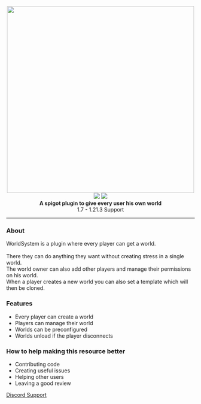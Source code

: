 <div align="center">
<img src="https://raw.githubusercontent.com/Argantiu/WorldSystem-dev/master/.github/Worldsystemlogo_renewed.png" width="500"></br>
<img src="https://img.shields.io/github/downloads/Argantiu/WorldSystem-Updated/total?color=green&label=All%20Downloads&style=plastic" />
<img src="https://img.shields.io/github/downloads/Argantiu/WorldSystem-Updated/v2.4.39/total?style=plastic&label=v2.4.39%20(latest)" /></br>
  <strong>A spigot plugin to give every user his own world</strong></br>
  1.7 - 1.21.3 Support

  ***
</div>
<h3>About</h3>
  WorldSystem is a plugin where every player can get a world.</br></br>
  There they can do anything they want without creating stress in a single world.</br> 
  The world owner can also add other players and manage their permissions on his world.</br>
  When a player creates a new world you can also set a template which will then be cloned.</br>
<h3>Features</h3>
<ul>
  <li>Every player can create a world</li>
  <li>Players can manage their world</li>
  <li>Worlds can be preconfigured</li>
  <li>Worlds unload if the player disconnects</li>
</ul>

<h3>How to help making this resource better</h3>
<ul>
  <li>Contributing code</li>
  <li>Creating useful issues</li>
  <li>Helping other users</li>
  <li>Leaving a good review</li>
</ul>
<a href="https://discord.gg/WYz7Qck">Discord Support</a>
